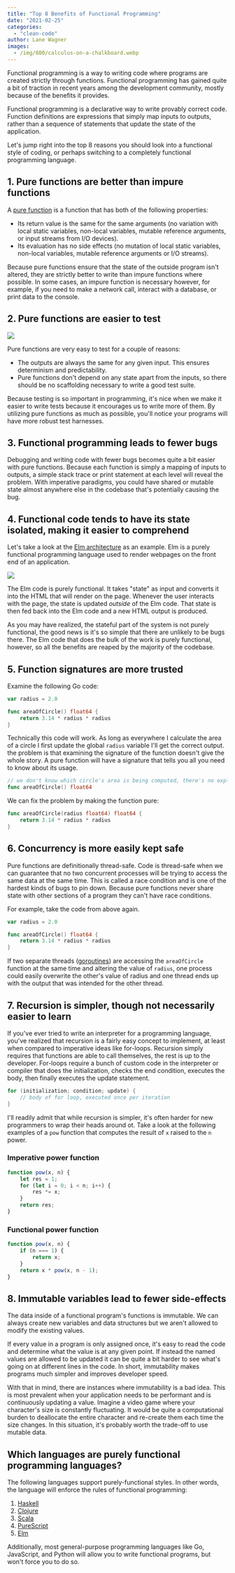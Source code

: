 ```yaml
---
title: "Top 8 Benefits of Functional Programming"
date: "2021-02-25"
categories: 
  - "clean-code"
author: Lane Wagner
images:
  - /img/800/calculus-on-a-chalkboard.webp
---
```


Functional programming is a way to writing code where programs are created strictly through functions. Functional programming has gained quite a bit of traction in recent years among the development community, mostly because of the benefits it provides.

Functional programming is a declarative way to write provably correct code. Function definitions are expressions that simply map inputs to outputs, rather than a sequence of statements that update the state of the application.

Let's jump right into the top 8 reasons you should look into a functional style of coding, or perhaps switching to a completely functional programming language.

## 1. Pure functions are better than impure functions

A [pure function](/golang/pure-functions-in-golang/) is a function that has both of the following properties:

- Its return value is the same for the same arguments (no variation with local static variables, non-local variables, mutable reference arguments, or input streams from I/O devices).
- Its evaluation has no side effects (no mutation of local static variables, non-local variables, mutable reference arguments or I/O streams).

Because pure functions ensure that the state of the outside program isn't altered, they are strictly better to write than impure functions where possible. In some cases, an impure function is necessary however, for example, if you need to make a network call, interact with a database, or print data to the console.

## 2. Pure functions are easier to test

![](/img/800/testing-in-bio-lab-300x204.jpeg)

Pure functions are very easy to test for a couple of reasons:

- The outputs are always the same for any given input. This ensures determinism and predictability.
- Pure functions don't depend on any state apart from the inputs, so there should be no scaffolding necessary to write a good test suite.

Because testing is so important in programming, it's nice when we make it easier to write tests because it encourages us to write more of them. By utilizing pure functions as much as possible, you'll notice your programs will have more robust test harnesses.

## 3. Functional programming leads to fewer bugs

Debugging and writing code with fewer bugs becomes quite a bit easier with pure functions. Because each function is simply a mapping of inputs to outputs, a simple stack trace or print statement at each level will reveal the problem. With imperative paradigms, you could have shared or mutable state almost anywhere else in the codebase that's potentially causing the bug.

## 4. Functional code tends to have its state isolated, making it easier to comprehend

Let's take a look at the [Elm architecture](https://guide.elm-lang.org/architecture/) as an example. Elm is a purely functional programming language used to render webpages on the front end of an application.

![](/img/800/elm-architecture-300x230.jpg)

The Elm code is purely functional. It takes "state" as input and converts it into the HTML that will render on the page. Whenever the user interacts with the page, the state is updated _outside_ of the Elm code. That state is then fed back into the Elm code and a new HTML output is produced.

As you may have realized, the stateful part of the system is not purely functional, the good news is it's so simple that there are unlikely to be bugs there. The Elm code that does the bulk of the work is purely functional, however, so all the benefits are reaped by the majority of the codebase.

## 5. Function signatures are more trusted

Examine the following Go code:

```go
var radius = 2.0

func areaOfCircle() float64 {
    return 3.14 * radius * radius
}
```

Technically this code will work. As long as everywhere I calculate the area of a circle I first update the global `radius` variable I'll get the correct output. the problem is that examining the signature of the function doesn't give the whole story. A pure function will have a signature that tells you all you need to know about its usage.

```go
// we don't know which circle's area is being computed, there's no explicit input
func areaOfCircle() float64
```

We can fix the problem by making the function pure:

```go
func areaOfCircle(radius float64) float64 {
    return 3.14 * radius * radius
}
```

## 6. Concurrency is more easily kept safe

Pure functions are definitionally thread-safe. Code is thread-safe when we can guarantee that no two concurrent processes will be trying to access the same data at the same time. This is called a race condition and is one of the hardest kinds of bugs to pin down. Because pure functions never share state with other sections of a program they can't have race conditions.

For example, take the code from above again.

```go
var radius = 2.0

func areaOfCircle() float64 {
    return 3.14 * radius * radius
}
```

If two separate threads ([goroutines](/rust/concurrency-in-rust-can-it-stack-up-against-gos-goroutines/?_ga=2.84789082.296037147.1649171050-1013439933.1641951325)) are accessing the `areaOfCircle` function at the same time and altering the value of `radius`, one process could easily overwrite the other's value of radius and one thread ends up with the output that was intended for the other thread.

## 7. Recursion is simpler, though not necessarily easier to learn

If you've ever tried to write an interpreter for a programming language, you've realized that recursion is a fairly easy concept to implement, at least when compared to imperative ideas like for-loops. Recursion simply requires that functions are able to call themselves, the rest is up to the developer. For-loops require a bunch of custom code in the interpreter or compiler that does the initialization, checks the end condition, executes the body, then finally executes the update statement.

```go
for (initialization; condition; update) {
    // body of for loop, executed once per iteration
}
```

I'll readily admit that while recursion is simpler, it's often harder for new programmers to wrap their heads around ot. Take a look at the following examples of a `pow` function that computes the result of `x` raised to the `n` power.

### Imperative power function

```js
function pow(x, n) {
    let res = 1;
    for (let i = 0; i < n; i++) {
        res *= x;
    }
    return res;
}
```

### Functional power function

```js
function pow(x, n) {
    if (n === 1) {
        return x;
    }
    return x * pow(x, n - 1);
}
```

## 8. Immutable variables lead to fewer side-effects

The data inside of a functional program's functions is immutable. We can always create new variables and data structures but we aren't allowed to modify the existing values.

If every value in a program is only assigned once, it's easy to read the code and determine what the value is at any given point. If instead the named values are allowed to be updated it can be quite a bit harder to see what's going on at different lines in the code. In short, immutability makes programs much simpler and improves developer speed.

With that in mind, there are instances where immutability is a bad idea. This is most prevalent when your application needs to be performant and is continuously updating a value. Imagine a video game where your character's size is constantly fluctuating. It would be quite a computational burden to deallocate the entire character and re-create them each time the size changes. In this situation, it's probably worth the trade-off to use mutable data.

## Which languages are purely functional programming languages?

The following languages support purely-functional styles. In other words, the language will enforce the rules of functional programming:

1. [Haskell](https://www.haskell.org/)
2. [Clojure](https://clojure.org/)
3. [Scala](https://www.scala-lang.org/)
4. [PureScript](https://www.purescript.org/)
5. [Elm](https://elm-lang.org/)

Additionally, most general-purpose programming languages like Go, JavaScript, and Python will allow you to write functional programs, but won't force you to do so.

